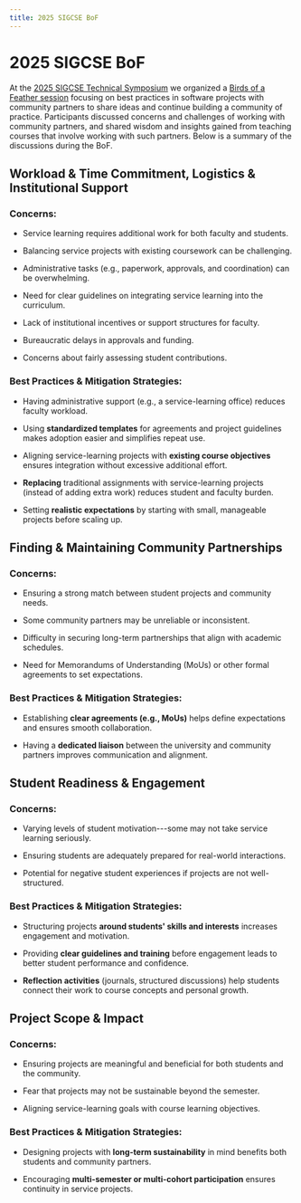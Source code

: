 ```yaml
---
title: 2025 SIGCSE BoF
---
```


# 2025 SIGCSE BoF

At the [2025 SIGCSE Technical Symposium](https://sigcse2025.sigcse.org/) we
organized a [Birds of a Feather
session](https://doi.org/10.1145/3641555.3705099) focusing on best practices in software projects with community partners to share ideas and continue building a community of
practice. Participants discussed concerns and challenges of working with community partners, and shared wisdom and insights gained from
teaching courses that involve working with such partners. Below is a summary of the discussions during the BoF.



## Workload & Time Commitment, Logistics & Institutional Support

### Concerns:

-   Service learning requires additional work for both faculty and
    students.

-   Balancing service projects with existing coursework can be
    challenging.

-   Administrative tasks (e.g., paperwork, approvals, and coordination)
    can be overwhelming.

-   Need for clear guidelines on integrating service learning into the
    curriculum.

-   Lack of institutional incentives or support structures for faculty.

-   Bureaucratic delays in approvals and funding.

-   Concerns about fairly assessing student contributions.

### Best Practices & Mitigation Strategies:

-   Having administrative support (e.g., a service-learning office)
    reduces faculty workload.

-   Using **standardized templates** for agreements and project
    guidelines makes adoption easier and simplifies repeat use.

-   Aligning service-learning projects with **existing course
    objectives** ensures integration without excessive additional
    effort.

-   **Replacing** traditional assignments with service-learning projects
    (instead of adding extra work) reduces student and faculty burden.

-   Setting **realistic expectations** by starting with small,
    manageable projects before scaling up.

## Finding & Maintaining Community Partnerships

### Concerns:

-   Ensuring a strong match between student projects and community
    needs.

-   Some community partners may be unreliable or inconsistent.

-   Difficulty in securing long-term partnerships that align with
    academic schedules.

-   Need for Memorandums of Understanding (MoUs) or other formal
    agreements to set expectations.

### Best Practices & Mitigation Strategies:

-   Establishing **clear agreements (e.g., MoUs)** helps define
    expectations and ensures smooth collaboration.

-   Having a **dedicated liaison** between the university and community
    partners improves communication and alignment.

## Student Readiness & Engagement

### Concerns:

-   Varying levels of student motivation---some may not take service
    learning seriously.

-   Ensuring students are adequately prepared for real-world
    interactions.

-   Potential for negative student experiences if projects are not
    well-structured.

### Best Practices & Mitigation Strategies:

-   Structuring projects **around students' skills and interests**
    increases engagement and motivation.

-   Providing **clear guidelines and training** before engagement leads
    to better student performance and confidence.

-   **Reflection activities** (journals, structured discussions) help
    students connect their work to course concepts and personal growth.

## Project Scope & Impact

### Concerns:

-   Ensuring projects are meaningful and beneficial for both students
    and the community.

-   Fear that projects may not be sustainable beyond the semester.

-   Aligning service-learning goals with course learning objectives.

### Best Practices & Mitigation Strategies:

-   Designing projects with **long-term sustainability** in mind
    benefits both students and community partners.

-   Encouraging **multi-semester or multi-cohort participation** ensures
    continuity in service projects.
